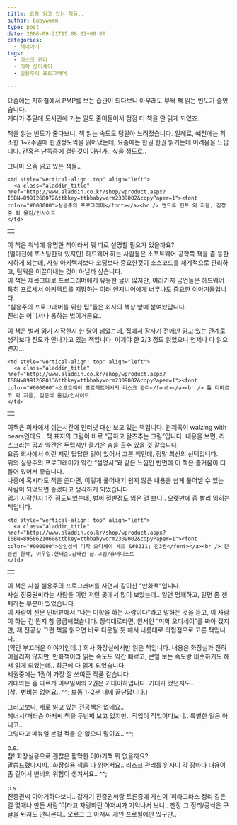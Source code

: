 ```yaml
---
title: 요즘 읽고 있는 책들..
author: babyworm
type: post
date: 2006-09-21T15:06:02+00:00
categories:
  - 책이야기
tags:
  - 리스크 관리
  - 미학 오디세이
  - 실용주의 프로그래머

---
```

요즘에는 지하철에서 PMP를 보는 습관이 되다보니 아무래도 부쩍 책 읽는 빈도가 줄었습니다.  
게다가 주말에 도서관에 가는 일도 줄어들어서 점점 더 책을 안 읽게 되었죠.

책을 읽는 빈도가 줄다보니, 책 읽는 속도도 덩달아 느려졌습니다. 일례로, 예전에는 최소한 1~2주일에 한권정도씩을 읽어댔는데, 요즘에는 한권 한권 읽기는데 어려움을 느낍니다. 간혹은 난독증에 걸린것이 아닌가.. 싶을 정도로..

그나마 요즘 읽고 있는 책들.. 

<table>
  <tr>
    <td>
      <a href="http://www.aladdin.co.kr/shop/wproduct.aspx?ISBN=8991268072&ttbkey=ttbbabyworm2309002&copyPaper=1"><img decoding="async" alt="" src="https://i0.wp.com/image.aladdin.co.kr/coveretc/book/coversum/8991268072_1.jpg?w=625" border="0" data-recalc-dims="1" /></a>
    </td>
    
    <td style="vertical-align: top" align="left">
      <a class="aladdin_title" href="http://www.aladdin.co.kr/shop/wproduct.aspx?ISBN=8991268072&ttbkey=ttbbabyworm2309002&copyPaper=1"><font color="#000000">실용주의 프로그래머</font></a><br /> 앤드류 헌트 외 지음, 김창준 외 옮김/인사이트
    </td>
  </tr>
</table>

이 책은 워낙에 유명한 책이라서 뭐 따로 설명할 필요가 있을까요?  
(얼마전에 포스팅한적 있지만) 하드웨어 하는 사람들은 소프트웨어 공학쪽 책을 좀 등한시하게 되는데, 사실 아키텍쳐보다 코딩보다 중요한것이 소스코드를 체계적으로 관리하고, 팀웍을 이끌어내는 것이 아닐까 싶습니다.  
이 책은 제목그대로 프로그래머에게 유용한 글이 많지만, 여러가지 금언들은 하드웨어 특히 프로세서 아키텍트를 지망하는 여러 엔지니어에게 너무나도 중요한 이야기들입니다.  
&#8220;실용주의 프로그래머를 위한 팁&#8221;들은 회사의 책상 앞에 붙여놨답니다.  
진리는 어디서나 통하는 법이거든요.. 

이 책은 벌써 읽기 시작한지 한 달이 넘었는데, 집에서 잠자기 전에만 읽고 있는 관계로 생각보다 진도가 안나가고 있는 책입니다. 이제야 한 2/3 정도 읽었으니 언제나 다 읽으련지&#8230;



<table>
  <tr>
    <td>
      <a href="http://www.aladdin.co.kr/shop/wproduct.aspx?ISBN=8991268013&ttbkey=ttbbabyworm2309002&copyPaper=1"><img decoding="async" alt="" src="https://i0.wp.com/image.aladdin.co.kr/coveretc/book/coversum/8991268013_1.jpg?w=625" border="0" data-recalc-dims="1" /></a>
    </td>
    
    <td style="vertical-align: top" align="left">
      <a class="aladdin_title" href="http://www.aladdin.co.kr/shop/wproduct.aspx?ISBN=8991268013&ttbkey=ttbbabyworm2309002&copyPaper=1"><font color="#000000">소프트웨어 프로젝트에서의 리스크 관리</font></a><br /> 톰 디마르코 외 지음, 김준식 옮김/인사이트
    </td>
  </tr>
</table>

이책은 회사에서 쉬는시간에 인터넷 대신 보고 있는 책입니다. 원제목이 walzing with bears인데요.. 책 표지의 그림이 바로 &#8220;곰하고 왈츠추는 그림&#8221;입니다. 내용을 보면, 리스크라는 곰과 약간은 두렵지만 즐거운 춤을 출수 있을 것 같습니다.  
요즘 회사에서 이런 저런 답답한 일이 있어서 고른 책인데, 정말 최선의 선택입니다.  
위의 실용주의 프로그래머가 약간 &#8220;설명서&#8221;와 같은 느낌인 반면에 이 책은 즐거움이 더 들어 있어서 좋습니다.  
나중에 혹시라도 책을 쓴다면, 이렇게 풀어내기 쉽지 않은 내용을 쉽게 풀어낼 수 있는 사람이 되었으면 좋겠다고 생각하게 되었습니다.  
읽기 시작한지 1주 정도되었는데, 벌써 절반정도 읽은 걸 보니.. 오랫만에 좀 빨리 읽히는 책입니다. 



<table>
  <tr>
    <td>
      <a href="http://www.aladdin.co.kr/shop/wproduct.aspx?ISBN=8958621060&ttbkey=ttbbabyworm2309002&copyPaper=1"><img decoding="async" alt="" src="https://i0.wp.com/image.aladdin.co.kr/coveretc/book/coversum/8958621060_1.jpg?w=625" border="0" data-recalc-dims="1" /></a>
    </td>
    
    <td style="vertical-align: top" align="left">
      <a class="aladdin_title" href="http://www.aladdin.co.kr/shop/wproduct.aspx?ISBN=8958621060&ttbkey=ttbbabyworm2309002&copyPaper=1"><font color="#000000">삼인삼색 미학 오디세이 세트 &#8211; 전3권</font></a><br /> 진중권 원작, 이우일.현태준.김태권 글.그림/휴머니스트
    </td>
  </tr>
</table>

이 책은 사실 실용주의 프로그래머를 사면서 같이산 &#8220;만화책&#8221;입니다.  
사실 진중권씨라는 사람을 이런 저런 곳에서 많이 보았는데.. 일면 명쾌하고, 일면 좀 젠체하는 부분이 있었습니다.  
이 사람이 신문 인터뷰에서 &#8220;나는 미학을 하는 사람이다&#8221;라고 말하는 것을 듣고, 이 사람이 하는 건 뭔지 참 궁금해졌습니다. 정석대로라면, 원서인 &#8220;미학 오디세이&#8221;를 봐야 겠지만, 제 전공상 그런 책을 읽으면 바로 다운될 듯 해서 나름대로 타협점으로 고른 책입니다.  
(약간 부끄러운 이야기인데..) 회사 화장실에서만 읽은 책입니다. 내용은 화장실과 전혀 어울리지 않지만, 만화책이라 읽는 속도도 약간 빠르고, 큰일 보는 속도랑 비슷하기도 해서 읽게 되었는데.. 최근에 다 읽게 되었습니다.  
세권중에는 1권이 가장 잘 쓰여준 작품 같습니다.  
기대와는 좀 다르게 이우일씨의 2권은 기대이하입니다. 기대가 컸던지도..  
(참.. 변비는 없어요.. ^^; 보통 1~2분 내에 끝난답니다.)

그러고보니, 새로 읽고 있는 전공책은 없네요..  
헤너시/패터슨 아저씨 책을 두번째 보고 있지만.. 직업이 직업이다보니.. 특별한 일은 아니고..  
그렇다고 메뉴얼 본걸 적을 순 없으니 말이죠.. ^^;

p.s.  
참! 화장실용으로 괜찮은 짧막한 이야기책 뭐 없을까요?  
말씀드렸다시피.. 화장실용 책을 다 읽어서요.. 리스크 관리를 읽자니 각 장마다 내용이 좀 길어서 변비의 위험이 생겨서요.. ^^;

p.s.  
진중권씨 이야기하다보니.. 갑자기 진중권씨랑 토론중에 자신이 &#8216;피타고라스 정리 같은 걸 몇개나 만든 사람&#8221;이라고 자랑하던 아저씨가 기억나서 보니.. 젠장 그 정리/공식은 구글을 뒤져도 안나온다.. 오로그 그 아저씨 개인 프로필에만 있구만..